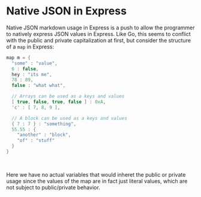 # Native JSON in Express

Native JSON markdown usage in Express is a push to allow the programmer to natively express JSON values in Express. Like Go, this seems to conflict with the public and private capitalization at first, but consider the structure of a `map` in Express:

```cpp
map m = {
  "some" : "value",
  6 : false,
  hey : "its me",
  78 : 89,
  false : "what what",

  // Arrays can be used as a keys and values
  [ true, false, true, false ] : 0xA,
  'c' : [ 7, 8, 9 ],

  // A block can be used as a keys and values
  { 7 : 7 } : "something",
  55.55 : {
    "another" : "block",
    "of" : "stuff"
  }
}
```
<br>

Here we have no actual variables that would inheret the public or private usage since the values of the map are in fact just literal values, which are not subject to public/private behavior.